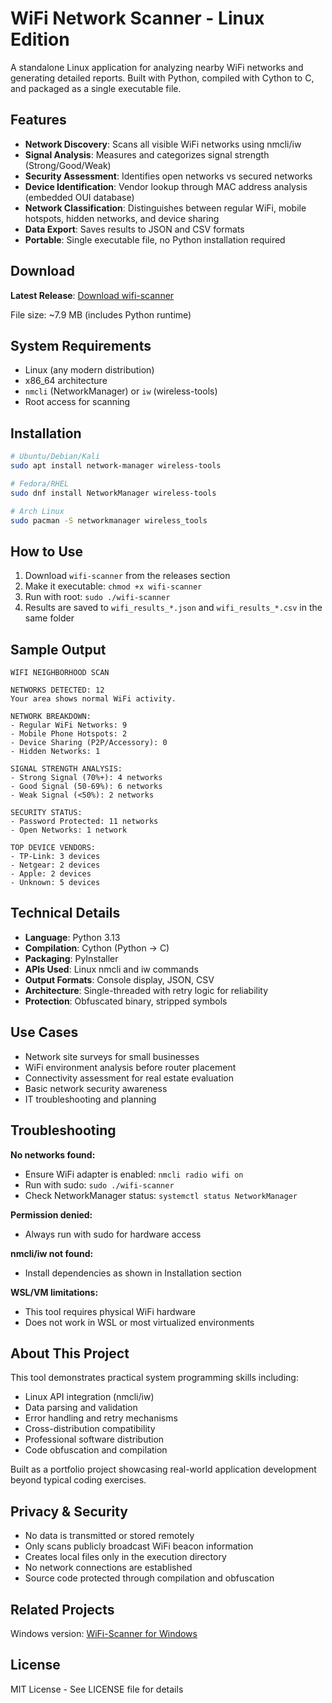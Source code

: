 # WiFi Network Scanner - Linux Edition

A standalone Linux application for analyzing nearby WiFi networks and generating detailed reports. Built with Python, compiled with Cython to C, and packaged as a single executable file.

## Features

* **Network Discovery**: Scans all visible WiFi networks using nmcli/iw
* **Signal Analysis**: Measures and categorizes signal strength (Strong/Good/Weak)
* **Security Assessment**: Identifies open networks vs secured networks
* **Device Identification**: Vendor lookup through MAC address analysis (embedded OUI database)
* **Network Classification**: Distinguishes between regular WiFi, mobile hotspots, hidden networks, and device sharing
* **Data Export**: Saves results to JSON and CSV formats
* **Portable**: Single executable file, no Python installation required

## Download

**Latest Release**: [Download wifi-scanner](https://github.com/NoorFarayeh/WIFI-Scanner---LINUX-/releases/download/v1/wifi-scanner)

File size: ~7.9 MB (includes Python runtime)

## System Requirements

* Linux (any modern distribution)
* x86_64 architecture
* `nmcli` (NetworkManager) or `iw` (wireless-tools)
* Root access for scanning

## Installation

```bash
# Ubuntu/Debian/Kali
sudo apt install network-manager wireless-tools

# Fedora/RHEL
sudo dnf install NetworkManager wireless-tools

# Arch Linux
sudo pacman -S networkmanager wireless_tools
```

## How to Use

1. Download `wifi-scanner` from the releases section
2. Make it executable: `chmod +x wifi-scanner`
3. Run with root: `sudo ./wifi-scanner`
4. Results are saved to `wifi_results_*.json` and `wifi_results_*.csv` in the same folder

## Sample Output

```
WIFI NEIGHBORHOOD SCAN

NETWORKS DETECTED: 12
Your area shows normal WiFi activity.

NETWORK BREAKDOWN:
- Regular WiFi Networks: 9
- Mobile Phone Hotspots: 2
- Device Sharing (P2P/Accessory): 0
- Hidden Networks: 1

SIGNAL STRENGTH ANALYSIS:
- Strong Signal (70%+): 4 networks
- Good Signal (50-69%): 6 networks
- Weak Signal (<50%): 2 networks

SECURITY STATUS:
- Password Protected: 11 networks
- Open Networks: 1 network

TOP DEVICE VENDORS:
- TP-Link: 3 devices
- Netgear: 2 devices
- Apple: 2 devices
- Unknown: 5 devices
```

## Technical Details

* **Language**: Python 3.13
* **Compilation**: Cython (Python → C)
* **Packaging**: PyInstaller
* **APIs Used**: Linux nmcli and iw commands
* **Output Formats**: Console display, JSON, CSV
* **Architecture**: Single-threaded with retry logic for reliability
* **Protection**: Obfuscated binary, stripped symbols

## Use Cases

* Network site surveys for small businesses
* WiFi environment analysis before router placement
* Connectivity assessment for real estate evaluation
* Basic network security awareness
* IT troubleshooting and planning

## Troubleshooting

**No networks found:**
* Ensure WiFi adapter is enabled: `nmcli radio wifi on`
* Run with sudo: `sudo ./wifi-scanner`
* Check NetworkManager status: `systemctl status NetworkManager`

**Permission denied:**
* Always run with sudo for hardware access

**nmcli/iw not found:**
* Install dependencies as shown in Installation section

**WSL/VM limitations:**
* This tool requires physical WiFi hardware
* Does not work in WSL or most virtualized environments

## About This Project

This tool demonstrates practical system programming skills including:
* Linux API integration (nmcli/iw)
* Data parsing and validation
* Error handling and retry mechanisms
* Cross-distribution compatibility
* Professional software distribution
* Code obfuscation and compilation

Built as a portfolio project showcasing real-world application development beyond typical coding exercises.

## Privacy & Security

* No data is transmitted or stored remotely
* Only scans publicly broadcast WiFi beacon information
* Creates local files only in the execution directory
* No network connections are established
* Source code protected through compilation and obfuscation

## Related Projects

Windows version: [WiFi-Scanner for Windows](https://github.com/NoorFarayeh/WIFI-Scanner)

## License


MIT License - See LICENSE file for details

